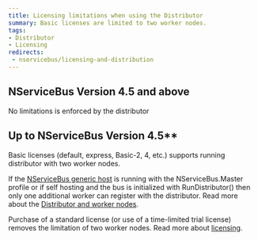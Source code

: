 ```yaml
---
title: Licensing limitations when using the Distributor
summary: Basic licenses are limited to two worker nodes.
tags:
- Distributor
- Licensing
redirects:
 - nservicebus/licensing-and-distribution
---
```



## NServiceBus Version 4.5 and above

No limitations is enforced by the distributor


## Up to NServiceBus Version 4.5**

Basic licenses (default, express, Basic-2, 4, etc.) supports running distributor with two worker nodes.

If the [NServiceBus generic host](/nservicebus/hosting/nservicebus-host/) is running with the NServiceBus.Master profile or if self hosting and the bus is initialized with RunDistributor() then only one additional worker can register with the distributor. Read more about the [Distributor and worker nodes](/nservicebus/msmq/scalability-and-ha/distributor/).

Purchase of a standard license (or use of a time-limited trial license) removes the limitation of two worker nodes. Read more about [licensing](http://particular.net/licensing).
